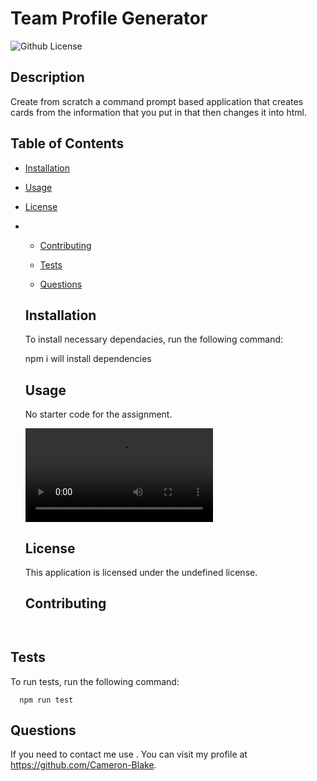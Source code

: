 # Team Profile Generator
  ![Github License](https://img.shields.io/badge/license-undefined-blue.svg)
    
  ## Description 

  Create from scratch a command prompt based application that creates cards from the information that you put in that then changes it into html.

  ## Table of Contents

  * [Installation](#installation)

  * [Usage](#usage)
 
* [License](#license)
*
  * [Contributing](#contributing)
   
  * [Tests](#tests)
   
  * [Questions](#questions)
   
  
  ## Installation 

  To install necessary dependacies, run the following command:
 
  npm i will install dependencies

  ## Usage 

  No starter code for the assignment.

  ![Walkthrough1](images\walkthrough.webm)

  ## License
    
    This application is licensed under the undefined license.

  ## Contributing 

```
  
```

  ## Tests

  To run tests, run the following command:

```
  npm run test
```

  ## Questions

  If you need to contact me use . You can visit my profile at https://github.com/Cameron-Blake.


